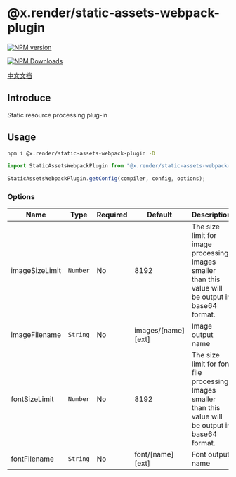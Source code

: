 # @x.render/static-assets-webpack-plugin

<p>
<a href="https://www.npmjs.com/package/@x.render/static-assets-webpack-plugin" target="__blank"><img src="https://img.shields.io/npm/v/@x.render/static-assets-webpack-plugin" alt="NPM version" /></a>

<a href="https://www.npmjs.com/package/@x.render/static-assets-webpack-plugin" target="__blank"><img src="https://img.shields.io/npm/dm/%40x.render%2Fstatic-assets-webpack-plugin" alt="NPM Downloads" /></a>

</p>

[中文文档](./README.zh.md)

## Introduce

Static resource processing plug-in

## Usage

```bash
npm i @x.render/static-assets-webpack-plugin -D
```

```javascript
import StaticAssetsWebpackPlugin from "@x.render/static-assets-webpack-plugin";

StaticAssetsWebpackPlugin.getConfig(compiler, config, options);
```

### Options

| **Name**       | **Type** | **Required** | **Default**        | **Description**                                                                                          |
| -------------- | -------- | ------------ | ------------------ | -------------------------------------------------------------------------------------------------------- |
| imageSizeLimit | `Number` | No           | 8192               | The size limit for image processing. Images smaller than this value will be output in base64 format.     |
| imageFilename  | `String` | No           | images/[name][ext] | Image output name                                                                                        |
| fontSizeLimit  | `Number` | No           | 8192               | The size limit for font file processing. Images smaller than this value will be output in base64 format. |
| fontFilename   | `String` | No           | font/[name][ext]   | Font output name                                                                                         |
